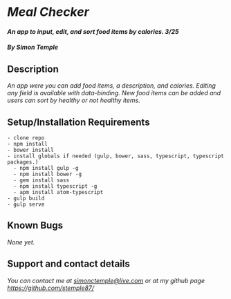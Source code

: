 # _Meal Checker_

#### _An app to input, edit, and sort food items by calories. 3/25_

#### _**By Simon Temple**_

## Description

_An app were you can add food items, a description, and calories. Editing any field is available with data-binding. New food items can be added and users can sort by healthy or not healthy items._

## Setup/Installation Requirements
```
- clone repo
- npm install
- bower install
- install globals if needed (gulp, bower, sass, typescript, typescript packages.)
  - npm install gulp -g
  - npm install bower -g
  - gem install sass
  - npm install typescript -g
  - apm install atom-typescript
- gulp build
- gulp serve
```

## Known Bugs

_None yet._

## Support and contact details

_You can contact me at simonctemple@live.com or at my github page https://github.com/stemple87/_
